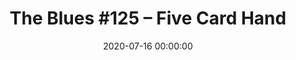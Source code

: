 ---
_schema: default
title: 'The Blues #125 – Five Card Hand'
link: https://www.geocaching.com/geocache/GC69BVJ
owner: zzbob
date: 2020-07-16 00:00:00
log_type: Note
display_coords: N 41° 31.500' W 075° 31.917'
latitude: '41.525'
longitude: '-75.53195'
first_stage: false
bogus: true
zhanna_log:  >-
    Hi, zzbob!


    This puzzle was a challenging one! Rich and I had a great time working on it together. It turns out we were overthinking it (… I think) and we had actually come across the correct answer pretty early on. We didn’t think it could be right, so we didn’t geo-check it. Eventually we ran out of ideas, and Rich tried that one particular solution that turned out to be correct! Our search at the location didn’t turn out so well, though. The area was heavily overgrown and it was difficult to maneuver around the debris and poison ivy that we found at the site. We may try again in the winter. Thanks for a unique challenge!


    Zhanna
rich_log:   >-
    Howdy, ZZBob!


    Zhanna and I solved your crypto-puzzle after a day of head-scratching and knuckle-cracking … and a few “nerve-calming” alcoholic beverages, as well. The GEO-CHECK app told us our answer was correct. So, late this afternoon, we made the drive over to the coordinates. There we found a convenient place to park. The location itself, sadly, is a bit discomforting. (Also, there are patches of poison ivy spread throughout ground zero for which future cachers ought to be forewarned.) We searched the most likely “objects” as cautiously as we could. But we decided to give up the search after about 15 minutes thinking that it might be better to simply come back in late Fall, or during the Winter when the vegetation has died back. Even though I really did appreciate the challenge of deciphering another ZZBob mystery puzzle, I was somewhat underwhelmed with the “reward” part. The best and most gratifying feature of geocaching, in my opinion, has always been the potential for being guided to scenic places, interesting trails, unique adventures, and a few long-lasting memories. I will remember working on the “Five Card Hand” puzzle with my wonderful wife for a long, long time!


    TFTC.


    ~Rich in NEPA~
post_id: 12370
---